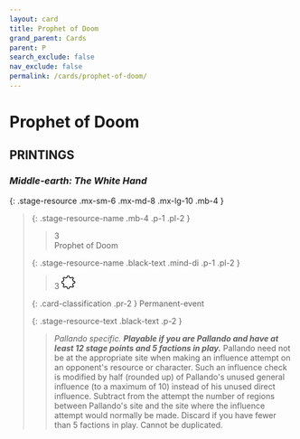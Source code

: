 ```yaml
---
layout: card
title: Prophet of Doom
grand_parent: Cards
parent: P
search_exclude: false
nav_exclude: false
permalink: /cards/prophet-of-doom/
---
```


# Prophet of Doom


## PRINTINGS


### _Middle-earth: The White Hand_

{: .stage-resource .mx-sm-6 .mx-md-8 .mx-lg-10 .mb-4 }
> {: .stage-resource-name .mb-4 .p-1 .pl-2 }
> > <div class="card-mp">3</div>
> > <div class="card-name">Prophet of Doom</div>
>
> {: .stage-resource-name .black-text .mind-di .p-1 .pl-2 }
> > 3 ![](/assets/images/stage-point.svg)
>
> {: .card-classification .pr-2 }
> Permanent-event
>
> {: .stage-resource-text .black-text .p-2 }
> > _Pallando specific._ ***Playable if you are Pallando and have at least 12 stage points and 5 factions in play.*** Pallando need not be at the appropriate site when making an influence attempt on an opponent's resource or character. Such an influence check is modified by half (rounded up) of Pallando's unused general influence (to a maximum of 10) instead of his unused direct influence. Subtract from the attempt the number of regions between Pallando's site and the site where the influence attempt would normally be made. Discard if you have fewer than 5 factions in play. Cannot be duplicated. 
> 
